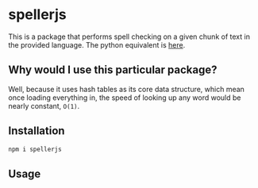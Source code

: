 # spellerjs

This is a package that performs spell checking on a given chunk of text in the provided language. The python equivalent is [here](https://relentlessexploration.readthedocs.io/en/latest/spell-checker.html).

## Why would I use this particular package?

Well, because it uses hash tables as its core data structure, which mean once loading everything in, the speed of looking up any word would be nearly constant, `O(1)`.

## Installation

```bash
npm i spellerjs
```

## Usage
